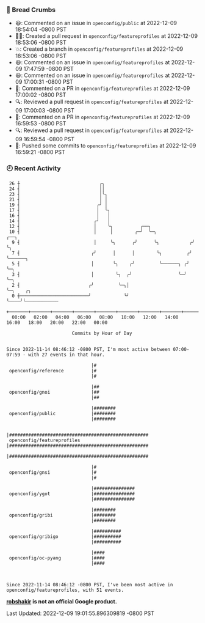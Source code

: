### 🍞 Bread Crumbs

 * 😃: Commented on an issue in `openconfig/public` at 2022-12-09 18:54:04 -0800 PST
 * ✍🏼: Created a pull request in `openconfig/featureprofiles` at 2022-12-09 18:53:06 -0800 PST
 * 💥: Created a branch in `openconfig/featureprofiles` at 2022-12-09 18:53:06 -0800 PST
 * 😃: Commented on an issue in `openconfig/featureprofiles` at 2022-12-09 17:47:59 -0800 PST
 * 😃: Commented on an issue in `openconfig/featureprofiles` at 2022-12-09 17:00:31 -0800 PST
 * 💬: Commented on a PR in  `openconfig/featureprofiles` at 2022-12-09 17:00:02 -0800 PST
 * 🔍: Reviewed a pull request in  `openconfig/featureprofiles` at 2022-12-09 17:00:03 -0800 PST
 * 💬: Commented on a PR in  `openconfig/featureprofiles` at 2022-12-09 16:59:53 -0800 PST
 * 🔍: Reviewed a pull request in  `openconfig/featureprofiles` at 2022-12-09 16:59:54 -0800 PST
 * 🚢: Pushed some commits to `openconfig/featureprofiles` at 2022-12-09 16:59:21 -0800 PST

### 🕘 Recent Activity
```
 26 ┼                             ╭╮
 24 ┤                             ││
 23 ┤                             │╰╮
 21 ┤                             │ │
 19 ┤                            ╭╯ │
 17 ┤                            │  ╰╮
 16 ┤                            │   │
 14 ┤                           ╭╯   │
 12 ┤                           │    ╰╮          ╭──╮
 10 ┤                           │     │        ╭─╯  ╰─╮             ╭──╮
  9 ┤                           │     ╰╮      ╭╯      ╰╮           ╭╯  ╰╮
  7 ┤                          ╭╯      │      │        ╰╮         ╭╯    ╰──────╮
  5 ┤                          │       ╰╮    ╭╯         ╰──────╮ ╭╯            ╰─╮
  3 ┤                          │        ╰╮  ╭╯                 ╰─╯               ╰─╮
  2 ┤                         ╭╯         ╰─╮│                                      ╰─╮    ╭╮
  0 ┼─────────────────────────╯            ╰╯                                        ╰────╯╰────────────
    +───────+───────+───────+───────+───────+───────+───────+───────+───────+───────+───────+───────+────
  00:00   02:00   04:00   06:00   08:00   10:00   12:00   14:00   16:00   18:00   20:00   22:00   00:00   

						Commits by Hour of Day


Since 2022-11-14 08:46:12 -0800 PST, I'm most active between 07:00-07:59 - with 27 events in that hour.

```



```
                               |#
 openconfig/reference          |#
                               |#

                               |##
 openconfig/gnoi               |##
                               |##

                               |########
 openconfig/public             |########
                               |########

                               |###################################################
 openconfig/featureprofiles    |###################################################
                               |###################################################

                               |#
 openconfig/gnsi               |#
                               |#

                               |###############
 openconfig/ygot               |###############
                               |###############

                               |########
 openconfig/gribi              |########
                               |########

                               |##########
 openconfig/gribigo            |##########
                               |##########

                               |####
 openconfig/oc-pyang           |####
                               |####



Since 2022-11-14 08:46:12 -0800 PST, I've been most active in openconfig/featureprofiles, with 51 events.

```
**[robshakir](mailto:robjs@google.com) is not an official Google product.**  


Last Updated: 2022-12-09 19:01:55.896309819 -0800 PST
